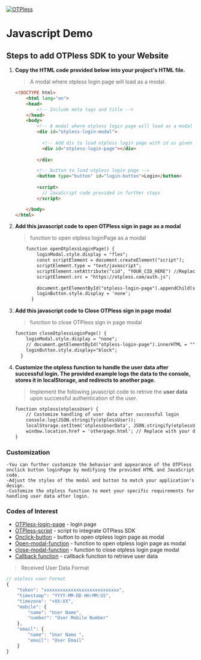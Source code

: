 ﻿[![OTPless](https://d1j61bbz9a40n6.cloudfront.net/website/home/v4/logo/white_logo.svg)](https://otpless.com/platforms/javascript)

# Javascript Demo

## Steps to add OTPless SDK to your Website

1. **Copy the HTML code provided below into your project's HTML file.**

    > A modal where otpless login page will load as a modal.

    ```html
    <!DOCTYPE html>
        <html lang="en">
        <head>
            <!-- Include meta tags and title -->
        </head>
        <body>
            <!-- A modal where otpless login page will load as a modal -->
            <div id="otpless-login-modal">
        
              <!-- Add div to load otpless login page with id as given below  -->
              <div id="otpless-login-page"></div>
        
            </div>

            <!-- button to load otpless login page -->
            <button type="button" id="login-button">Login</button>
        
            <script>
              // JavaScript code provided in further steps
            </script> 

        </body>
    </html>

    ```

2. **Add this javascript code to open OTPless sign in page as a modal**

   > function to open otpless loginPage as a moidal
    ```html
        function openOtplessLoginPage() {
            loginModal.style.display = "flex";
            const scriptElement = document.createElement("script");
            scriptElement.type = "text/javascript";
            scriptElement.setAttribute("cid", "YOUR_CID_HERE") //Replace with your cid
            scriptElement.src = "https://otpless.com/auth.js";
          
            document.getElementById("otpless-login-page").appendChild(scriptElement);
            loginButton.style.display = 'none';
          }
    ```

3. **Add this javascript code to Close OTPless sign in page modal**

   > function to close OTPless sign in page modal
    ```html
    function closeOtplessLoginPage() {
        loginModal.style.display = "none";
        // document.getElementById("otpless-login-page").innerHTML = "";
        loginButton.style.display="block";
      }
    ```
4. **Customize the otpless function to handle the user data after successful login. The provided example logs the data to the console, stores it in localStorage, and redirects to another page.**

    > Implement the following javascript code to retrive the **user data** upon successful authentication of the user.

    ```html
    function otpless(otplessUser) {
        // Customize handling of user data after successful login
        console.log(JSON.stringify(otplessUser));
        localStorage.setItem('otplessUserData', JSON.stringify(otplessUser));
        window.location.href = 'otherpage.html'; // Replace with your desired redirection
    }
    ```

### Customization

    -You can further customize the behavior and appearance of the OTPless onclick button loginPage by modifying the provided HTML and JavaScript code.
    -Adjust the styles of the modal and button to match your application's design.
    -Customize the otpless function to meet your specific requirements for handling user data after login.
    
### Codes of Interest

- [OTPless-login-page](onclickbutton.html#L14) - login page
- [OTPless-script](onclickbutton.html#L29) - script to integrate OTPless SDK
- [Onclick-button](onclickbutton.html#L19) - button to open otpless login page as modal
- [Open-modal-function](onclickbutton.html#L27) - function to open otpless login page as modal
- [close-modal-function](onclickbutton.html#L39) - function to close otpless login page modal
- [Callback function](onclickbutton.html#L50) - callback function to retrieve user data

> Received User Data Format

```js
// otpless user Format
{
    "token": "xxxxxxxxxxxxxxxxxxxxxxxxxxxx",
    "timestamp": "YYYY-MM-DD HH:MM:SS",
    "timezone": "+XX:XX",
    "mobile": {
        "name": "User Name",
        "number": "User Mobile Number"
    },
    "email": {
        "name": "User Name ",
        "email": "User Email"
    }
}
```
